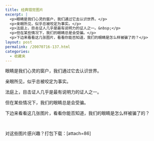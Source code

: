 ```yaml
---
title: 经典错觉图片
excerpt: |
  <p>眼睛是我们心灵的窗户，我们通过它去认识世界。</p>
  <p>亲眼所见，似乎总被咬定为事实。</p>
  <p>法庭上，目击证人几乎是最有说明力的证人之一。&nbsp;</p>
  <p>但在某些情况下，我们的眼睛总是会受骗。</p>
  <p>下边来看看这几张图片，看看你能否知道，我们的眼睛是怎么样被骗了的？</p>
layout: post
permalink: /20070716-137.html
categories:
  - 收藏夹
---
```

眼睛是我们心灵的窗户，我们通过它去认识世界。

亲眼所见，似乎总被咬定为事实。

法庭上，目击证人几乎是最有说明力的证人之一。

但在某些情况下，我们的眼睛总是会受骗。

下边来看看这几张图片，看看你能否知道，我们的眼睛是怎么样被骗了的？

&nbsp;

对这些图片感兴趣？打包下载：[attach=86]